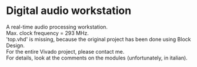 # Digital audio workstation

A real-time audio processing workstation.  
Max. clock frequency = 293 MHz.  
'top.vhd' is missing, because the original project has been done using Block Design.  
For the entire Vivado project, please contact me.  
For details, look at the comments on the modules (unfortunately, in italian).

